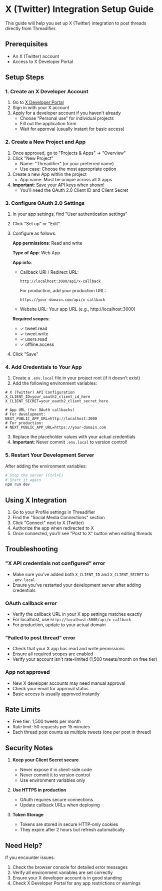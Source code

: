 # X (Twitter) Integration Setup Guide

This guide will help you set up X (Twitter) integration to post threads directly from Threadifier.

## Prerequisites

- An X (Twitter) account
- Access to X Developer Portal

## Setup Steps

### 1. Create an X Developer Account

1. Go to [X Developer Portal](https://developer.twitter.com/en/portal/dashboard)
2. Sign in with your X account
3. Apply for a developer account if you haven't already
   - Choose "Personal use" for individual projects
   - Fill out the application form
   - Wait for approval (usually instant for basic access)

### 2. Create a New Project and App

1. Once approved, go to "Projects & Apps" → "Overview"
2. Click "New Project"
   - Name: "Threadifier" (or your preferred name)
   - Use case: Choose the most appropriate option
3. Create a new App within the project
   - App name: Must be unique across all X apps
4. **Important**: Save your API keys when shown!
   - You'll need the OAuth 2.0 Client ID and Client Secret

### 3. Configure OAuth 2.0 Settings

1. In your app settings, find "User authentication settings"
2. Click "Set up" or "Edit"
3. Configure as follows:

   **App permissions**: Read and write
   
   **Type of App**: Web App
   
   **App info**:
   - Callback URI / Redirect URL:
     ```
     http://localhost:3000/api/x-callback
     ```
     For production, add your production URL:
     ```
     https://your-domain.com/api/x-callback
     ```
   
   - Website URL: Your app URL (e.g., http://localhost:3000)
   
   **Required scopes**:
   - ✓ tweet.read
   - ✓ tweet.write
   - ✓ users.read
   - ✓ offline.access

4. Click "Save"

### 4. Add Credentials to Your App

1. Create a `.env.local` file in your project root (if it doesn't exist)
2. Add the following environment variables:

```env
# X (Twitter) API Configuration
X_CLIENT_ID=your_oauth2_client_id_here
X_CLIENT_SECRET=your_oauth2_client_secret_here

# App URL (for OAuth callbacks)
# For development:
NEXT_PUBLIC_APP_URL=http://localhost:3000
# For production:
# NEXT_PUBLIC_APP_URL=https://your-domain.com
```

3. Replace the placeholder values with your actual credentials
4. **Important**: Never commit `.env.local` to version control!

### 5. Restart Your Development Server

After adding the environment variables:

```bash
# Stop the server (Ctrl+C)
# Start it again
npm run dev
```

## Using X Integration

1. Go to your Profile settings in Threadifier
2. Find the "Social Media Connections" section
3. Click "Connect" next to X (Twitter)
4. Authorize the app when redirected to X
5. Once connected, you'll see "Post to X" button when editing threads

## Troubleshooting

### "X API credentials not configured" error
- Make sure you've added both `X_CLIENT_ID` and `X_CLIENT_SECRET` to `.env.local`
- Ensure you've restarted your development server after adding credentials

### OAuth callback error
- Verify the callback URL in your X app settings matches exactly
- For localhost, use `http://localhost:3000/api/x-callback`
- For production, update to your actual domain

### "Failed to post thread" error
- Check that your X app has read and write permissions
- Ensure all required scopes are enabled
- Verify your account isn't rate-limited (1,500 tweets/month on free tier)

### App not approved
- New X developer accounts may need manual approval
- Check your email for approval status
- Basic access is usually approved instantly

## Rate Limits

- Free tier: 1,500 tweets per month
- Rate limit: 50 requests per 15 minutes
- Each thread post counts as multiple tweets (one per post in thread)

## Security Notes

1. **Keep your Client Secret secure**
   - Never expose it in client-side code
   - Never commit it to version control
   - Use environment variables only

2. **Use HTTPS in production**
   - OAuth requires secure connections
   - Update callback URLs when deploying

3. **Token Storage**
   - Tokens are stored in secure HTTP-only cookies
   - They expire after 2 hours but refresh automatically

## Need Help?

If you encounter issues:
1. Check the browser console for detailed error messages
2. Verify all environment variables are set correctly
3. Ensure your X developer account is in good standing
4. Check X Developer Portal for any app restrictions or warnings